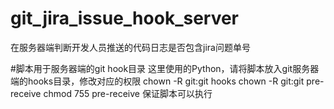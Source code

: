 # git_jira_issue_hook_server
在服务器端判断开发人员推送的代码日志是否包含jira问题单号

#脚本用于服务器端的git hook目录
这里使用的Python，请将脚本放入git服务器端的hooks目录，修改对应的权限
chown -R git:git hooks
chown -R git:git pre-receive
chmod 755 pre-receive
保证脚本可以执行
